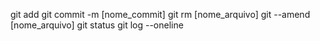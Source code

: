 git add
git commit -m [nome_commit]
git rm [nome_arquivo]
git --amend [nome_arquivo]
git status
git log --oneline
